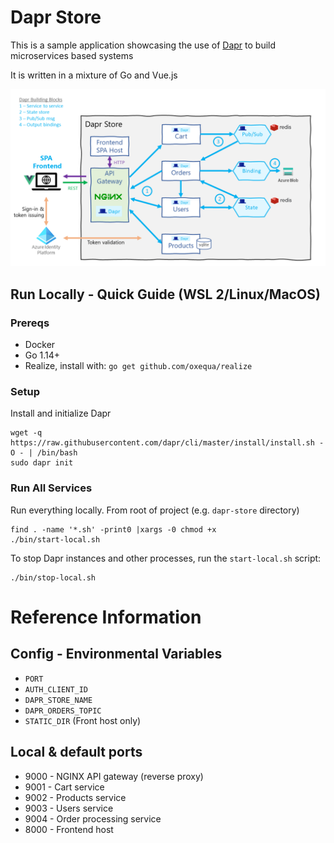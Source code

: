 # Dapr Store

This is a sample application showcasing the use of [Dapr](https://dapr.io/) to build microservices based systems

It is written in a mixture of Go and Vue.js

![architecture diagram](./docs/img/design.png)


## Run Locally - Quick Guide (WSL 2/Linux/MacOS)

### Prereqs
- Docker
- Go 1.14+
- Realize, install with: `go get github.com/oxequa/realize`

### Setup
Install and initialize Dapr
```
wget -q https://raw.githubusercontent.com/dapr/cli/master/install/install.sh -O - | /bin/bash
sudo dapr init
```

### Run All Services
Run everything locally.
From root of project (e.g. `dapr-store` directory)
```
find . -name '*.sh' -print0 |xargs -0 chmod +x
./bin/start-local.sh
```

To stop Dapr instances and other processes, run the `start-local.sh` script:
```
./bin/stop-local.sh
```
# Reference Information

## Config - Environmental Variables
- `PORT`
- `AUTH_CLIENT_ID`
- `DAPR_STORE_NAME`
- `DAPR_ORDERS_TOPIC`
- `STATIC_DIR` (Front host only)

## Local & default ports
- 9000 - NGINX API gateway (reverse proxy)
- 9001 - Cart service
- 9002 - Products service
- 9003 - Users service
- 9004 - Order processing service
- 8000 - Frontend host
